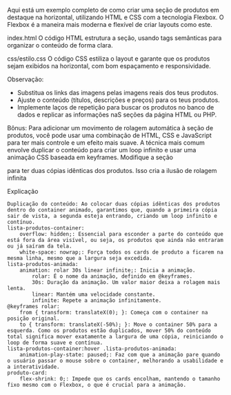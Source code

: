 Aqui está um exemplo completo de como criar uma seção de produtos em destaque na horizontal, utilizando HTML e CSS com a tecnologia Flexbox. O Flexbox é a maneira mais moderna e flexível de criar layouts como este.

index.html
O código HTML estrutura a seção, usando tags semânticas para organizar o conteúdo de forma clara.

css/estilo.css
O código CSS estiliza o layout e garante que os produtos sejam exibidos na horizontal, com bom espaçamento e responsividade. 

Observação:
* Substitua os links das imagens pelas imagens reais dos teus produtos.
* Ajuste o conteúdo (títulos, descrições e preços) para os teus produtos.
* Implemente laços de repetição para buscar os produtos no banco de dados e replicar as informações naS seções da página HTML ou PHP.

Bônus:
Para adicionar um movimento de rolagem automática à seção de produtos, você pode usar uma combinação de HTML, CSS e JavaScript para ter mais controle e um efeito mais suave.
A técnica mais comum envolve duplicar o conteúdo para criar um loop infinito e usar uma animação CSS baseada em keyframes.
Modifique a seção <div class="lista-produtos"> para ter duas cópias idênticas dos produtos. Isso cria a ilusão de rolagem infinita

Explicação

    Duplicação do conteúdo: Ao colocar duas cópias idênticas dos produtos dentro do container animado, garantimos que, quando a primeira cópia sair de vista, a segunda esteja entrando, criando um loop infinito e contínuo.
    lista-produtos-container:
        overflow: hidden;: Essencial para esconder a parte do conteúdo que está fora da área visível, ou seja, os produtos que ainda não entraram ou já saíram da tela.
        white-space: nowrap;: Força todos os cards de produto a ficarem na mesma linha, mesmo que a largura seja excedida.
    lista-produtos-animada:
        animation: rolar 30s linear infinite;: Inicia a animação.
            rolar: É o nome da animação, definido em @keyframes.
            30s: Duração da animação. Um valor maior deixa a rolagem mais lenta.
            linear: Mantém uma velocidade constante.
            infinite: Repete a animação infinitamente.
    @keyframes rolar:
        from { transform: translateX(0); }: Começa com o container na posição original.
        to { transform: translateX(-50%); }: Move o container 50% para a esquerda. Como os produtos estão duplicados, mover 50% do conteúdo total significa mover exatamente a largura de uma cópia, reiniciando o loop de forma suave e contínua.
    lista-produtos-container:hover .lista-produtos-animada:
        animation-play-state: paused;: Faz com que a animação pare quando o usuário passar o mouse sobre o container, melhorando a usabilidade e a interatividade.
    produto-card:
        flex-shrink: 0;: Impede que os cards encolham, mantendo o tamanho fixo mesmo com o Flexbox, o que é crucial para a animação. 